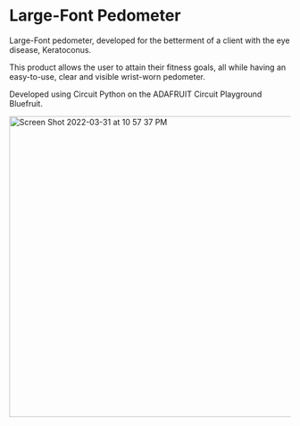 # Large-Font Pedometer
Large-Font pedometer, developed for the betterment of a client with the eye disease, Keratoconus.

This product allows the user to attain their fitness goals, all while having an easy-to-use, clear and visible wrist-worn pedometer.

Developed using Circuit Python on the ADAFRUIT Circuit Playground Bluefruit.

<img width="538" alt="Screen Shot 2022-03-31 at 10 57 37 PM" src="https://user-images.githubusercontent.com/64331800/161186499-9cf972dc-a0ed-45bc-9d83-5d45ed80d258.png">

